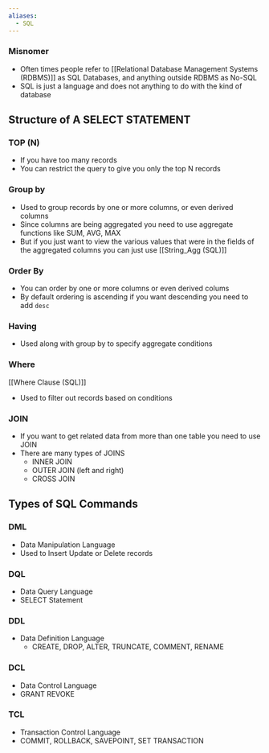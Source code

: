 ```yaml
---
aliases:
  - SQL
---
```


### Misnomer
- Often times people refer to [[Relational Database Management Systems (RDBMS)]] as SQL Databases, and anything outside RDBMS as No-SQL
- SQL is just a language and does not anything to do with the kind of database

## Structure of A SELECT STATEMENT

### TOP (N)
- If you have too many records
- You can restrict the query to give you only the top N records

### Group by
- Used to group records by one or more columns, or even derived columns
- Since columns are being aggregated you need to use aggregate functions like SUM, AVG, MAX
- But if you just want to view the various values that were in the fields of the aggregated columns you can just use [[String_Agg (SQL)]]


### Order By
- You can order by one or more columns or even derived colums
- By default ordering is ascending if you want descending you need to add `desc`

### Having
- Used along with group by to specify aggregate conditions

### Where
[[Where Clause (SQL)]]
- Used to filter out records based on conditions

### JOIN
- If you want to get related data from more than one table you need to use JOIN
- There are many types of JOINS
	- INNER JOIN
	- OUTER JOIN (left and right)
	- CROSS JOIN




## Types of SQL Commands

### DML
- Data Manipulation Language
- Used to Insert Update or Delete records

### DQL
- Data Query Language
- SELECT Statement

### DDL
- Data Definition Language
	- CREATE, DROP, ALTER, TRUNCATE, COMMENT, RENAME

### DCL
- Data Control Language
- GRANT REVOKE

### TCL
- Transaction Control Language
- COMMIT, ROLLBACK, SAVEPOINT, SET TRANSACTION

